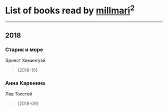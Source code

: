 # List of books read by [millmari](http://www.knigopis.com/#/user/books?u=959623771092275-facebook)<sup>2</sup>
---

## 2018

### Старик и море
Эрнест Хемингуэй
> [2018-10] 


### Анна Каренина
Лев Толстой
> [2018-09] 



